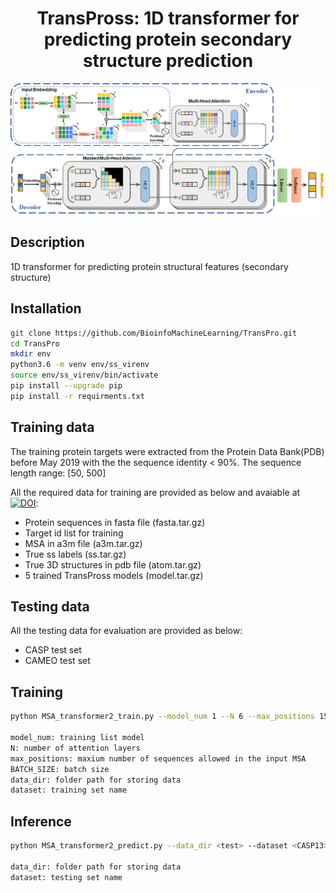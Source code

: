 <div align="center">

# TransPross: 1D transformer for predicting protein secondary structure prediction

![TransPross Architecture](https://github.com/BioinfoMachineLearning/TransPro/blob/main/img/TransPross_Architecture.png)

</div>

## Description
1D transformer for predicting protein structural features (secondary structure)


## Installation
```bash
git clone https://github.com/BioinfoMachineLearning/TransPro.git
cd TransPro
mkdir env
python3.6 -m venv env/ss_virenv
source env/ss_virenv/bin/activate
pip install --upgrade pip
pip install -r requirments.txt
```

## Training data
The training protein targets were extracted from the Protein Data Bank(PDB) before May 2019 with the the sequence identity < 90%. The sequence length range: [50, 500]

All the required data for training are provided as below and avaiable at [![DOI](https://zenodo.org/badge/DOI/10.5281/zenodo.6762376.svg)](https://doi.org/10.5281/zenodo.6671582):
* Protein sequences in fasta file (fasta.tar.gz)
* Target id list for training
* MSA in a3m file (a3m.tar.gz)
* True ss labels (ss.tar.gz)
* True 3D structures in pdb file (atom.tar.gz)
* 5 trained TransPross models (model.tar.gz)

## Testing data
All the testing data for evaluation are provided as below:
* CASP test set
* CAMEO test set

## Training
```bash
python MSA_transformer2_train.py --model_num 1 --N 6 --max_positions 1500  --BATCH_SIZE 5 --data_dir <train> --dataset <custom>

model_num: training list model
N: number of attention layers
max_positions: maxium number of sequences allowed in the input MSA
BATCH_SIZE: batch size
data_dir: folder path for storing data
dataset: training set name
```

## Inference
```bash
python MSA_transformer2_predict.py --data_dir <test> --dataset <CASP13>

data_dir: folder path for storing data
dataset: testing set name
```
